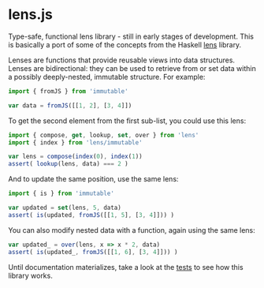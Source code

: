 lens.js
=======

Type-safe, functional lens library - still in early stages of development.
This is basically a port of some of the concepts from the Haskell [lens][] library.

[lens]: https://hackage.haskell.org/package/lens

Lenses are functions that provide reusable views into data structures.
Lenses are bidirectional: they can be used to retrieve from or set data within
a possibly deeply-nested, immutable structure.
For example:

```js
import { fromJS } from 'immutable'

var data = fromJS([[1, 2], [3, 4]])
```

To get the second element from the first sub-list,
you could use this lens:

```js
import { compose, get, lookup, set, over } from 'lens'
import { index } from 'lens/immutable'

var lens = compose(index(0), index(1))
assert( lookup(lens, data) === 2 )
```

And to update the same position, use the same lens:

```js
import { is } from 'immutable'

var updated = set(lens, 5, data)
assert( is(updated, fromJS([[1, 5], [3, 4]])) )
```

You can also modify nested data with a function,
again using the same lens:

```js
var updated_ = over(lens, x => x * 2, data)
assert( is(updated_, fromJS([[1, 6], [3, 4]])) )
```

Until documentation materializes, take a look at the [tests][] to see how this
library works.

[tests]: https://github.com/hallettj/lens.js/tree/master/test/immutable.js
